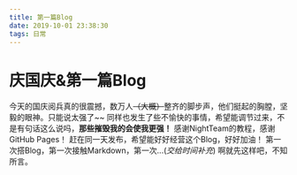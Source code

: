 ```yaml
---
title: 第一篇Blog
date: 2019-10-01 23:38:30
tags: 日常
---
```

# 庆国庆&第一篇Blog
今天的国庆阅兵真的很震撼，数万人~~（大概）~~整齐的脚步声，他们挺起的胸膛，坚毅的眼神。只能说太强了~~
同样也发生了些不愉快的事情，希望能调节过来，不是有句话这么说吗，**那些摧毁我的会使我更强！**
感谢NightTeam的教程，感谢GitHub Pages！
赶在同一天发布，希望能好好经营这个Blog，好好加油！
第一次搭Blog，第一次接触Markdown，第一次...(*交给时间补充*)
啊就先这样吧，不知所言。